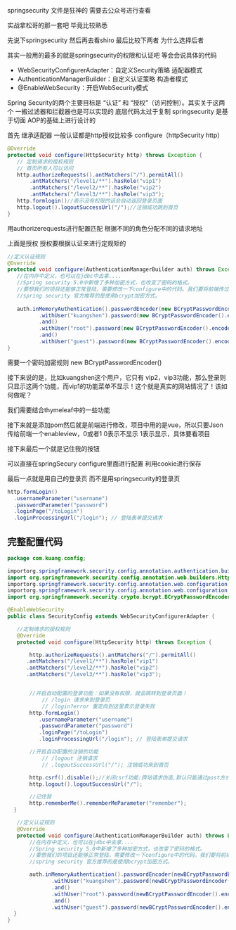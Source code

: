 springsecurity 文件是狂神的 需要去公众号进行查看 

实战拿松哥的那一套吧 毕竟比较熟悉

先说下springsecurity 然后再去看shiro 最后比较下两者 为什么选择后者

其实一般用的最多的就是springsecurity的权限和认证吧 等会会说具体的代码



- WebSecurityConfigurerAdapter：自定义Security策略 适配器模式
- AuthenticationManagerBuilder：自定义认证策略 构造者模式
- @EnableWebSecurity：开启WebSecurity模式

Spring Security的两个主要目标是 “认证” 和 “授权”（访问控制）。其实关于这两个 一搬过滤器和拦截器也是可以实现的 底层代码太过于复制 springsecurity 是基于切面 AOP的基础上进行设计的

首先 继承适配器 一般认证都是http授权比较多 configure（httpSecurity http）

```java
@Override
protected void configure(HttpSecurity http) throws Exception {
   // 定制请求的授权规则
   // 首页所有人可以访问
   http.authorizeRequests().antMatchers("/").permitAll()
       .antMatchers("/level1/**").hasRole("vip1")
       .antMatchers("/level2/**").hasRole("vip2")
       .antMatchers("/level3/**").hasRole("vip3");
   http.formlogin()//表示没有权限的话会自动返回登录页面
   http.logout().logoutSuccessUrl("/");//注销成功跳到首页 
}
```

用authorizerequests进行配置匹配 根据不同的角色分配不同的请求地址

上面是授权  授权要根据认证来进行定规矩的

```java
//定义认证规则
@Override
protected void configure(AuthenticationManagerBuilder auth) throws Exception {
   //在内存中定义，也可以在jdbc中去拿....
   //Spring security 5.0中新增了多种加密方式，也改变了密码的格式。
   //要想我们的项目还能够正常登陆，需要修改一下configure中的代码。我们要将前端传过来的密码进行某种方式加密
   //spring security 官方推荐的是使用bcrypt加密方式。
   
   auth.inMemoryAuthentication().passwordEncoder(new BCryptPasswordEncoder())
          .withUser("kuangshen").password(new BCryptPasswordEncoder().encode("123456")).roles("vip2","vip3")
          .and()
          .withUser("root").password(new BCryptPasswordEncoder().encode("123456")).roles("vip1","vip2","vip3")
          .and()
          .withUser("guest").password(new BCryptPasswordEncoder().encode("123456")).roles("vip1","vip2");
}
```

需要一个密码加密规则  new BCryptPasswordEncoder() 

接下来说的是，比如kuangshen这个用户，它只有 vip2，vip3功能，那么登录则只显示这两个功能，而vip1的功能菜单不显示！这个就是真实的网站情况了！该如何做呢？

我们需要结合thymeleaf中的一些功能

接下来就是添加pom然后就是前端进行修改，项目中用的是vue，所以只要Json传给前端一个enableview，0或者1 0表示不显示  1表示显示，具体要看项目



接下来最后一个就是记住我的按钮

可以直接在springSecury configure里面进行配置 利用cookie进行保存

最后一点就是用自己的登录页 而不是用springsecurity的登录页

```java
http.formLogin()
  .usernameParameter("username")
  .passwordParameter("password")
  .loginPage("/toLogin")
  .loginProcessingUrl("/login"); // 登陆表单提交请求
```

## 完整配置代码

```java
package com.kuang.config;

importorg.springframework.security.config.annotation.authentication.builders.AuthenticationManagerBuilder;
import org.springframework.security.config.annotation.web.builders.HttpSecurity;
importorg.springframework.security.config.annotation.web.configuration.EnableWebSecurity;
importorg.springframework.security.config.annotation.web.configuration.WebSecurityConfigurerAdapter;
import org.springframework.security.crypto.bcrypt.BCryptPasswordEncoder;

@EnableWebSecurity
public class SecurityConfig extends WebSecurityConfigurerAdapter {

   //定制请求的授权规则
   @Override
   protected void configure(HttpSecurity http) throws Exception {

       http.authorizeRequests().antMatchers("/").permitAll()
      .antMatchers("/level1/**").hasRole("vip1")
      .antMatchers("/level2/**").hasRole("vip2")
      .antMatchers("/level3/**").hasRole("vip3");


       //开启自动配置的登录功能：如果没有权限，就会跳转到登录页面！
           // /login 请求来到登录页
           // /login?error 重定向到这里表示登录失败
       http.formLogin()
          .usernameParameter("username")
          .passwordParameter("password")
          .loginPage("/toLogin")
          .loginProcessingUrl("/login"); // 登陆表单提交请求

       //开启自动配置的注销的功能
           // /logout 注销请求
           // .logoutSuccessUrl("/"); 注销成功来到首页

       http.csrf().disable();//关闭csrf功能:跨站请求伪造,默认只能通过post方式提交logout请求
       http.logout().logoutSuccessUrl("/");

       //记住我
       http.rememberMe().rememberMeParameter("remember");
  }

   //定义认证规则
   @Override
   protected void configure(AuthenticationManagerBuilder auth) throws Exception {
       //在内存中定义，也可以在jdbc中去拿....
       //Spring security 5.0中新增了多种加密方式，也改变了密码的格式。
       //要想我们的项目还能够正常登陆，需要修改一下configure中的代码。我们要将前端传过来的密码进行某种方式加密
       //spring security 官方推荐的是使用bcrypt加密方式。

       auth.inMemoryAuthentication().passwordEncoder(newBCryptPasswordEncoder())
              .withUser("kuangshen").password(newBCryptPasswordEncoder().encode("123456")).roles("vip2","vip3")
              .and()
              .withUser("root").password(newBCryptPasswordEncoder().encode("123456")).roles("vip1","vip2","vip3")
              .and()
              .withUser("guest").password(newBCryptPasswordEncoder().encode("123456")).roles("vip1","vip2");
  }
}
```